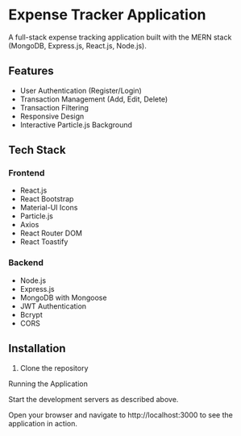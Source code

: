 # Expense Tracker Application

A full-stack expense tracking application built with the MERN stack (MongoDB, Express.js, React.js, Node.js).

## Features

- User Authentication (Register/Login)
- Transaction Management (Add, Edit, Delete)
- Transaction Filtering
- Responsive Design
- Interactive Particle.js Background

## Tech Stack

### Frontend
- React.js
- React Bootstrap
- Material-UI Icons
- Particle.js
- Axios
- React Router DOM
- React Toastify

### Backend
- Node.js
- Express.js
- MongoDB with Mongoose
- JWT Authentication
- Bcrypt
- CORS

## Installation

1. Clone the repository

Running the Application

Start the development servers as described above.

Open your browser and navigate to http://localhost:3000 to see the application in action.
